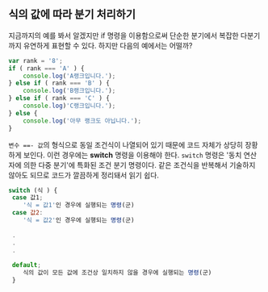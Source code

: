 ## 식의 값에 따라 분기 처리하기
지금까지의 예를 봐서 알겠지만 if 명령을 이용함으로써 단순한 분기에서 복잡한 다분기까지 유연하게 표현할 수 있다. 하지만 다음의 예에서는 어떨까?

```javascript
var rank = '8';
if ( rank === 'A' ) {
	console.log('A랭크입니다.');
} else if ( rank === 'B' ) {
	console.log('B랭크입니다.');
} else if ( rank === 'C' ) {
	console.log)'C랭크입니다.');
} else {
	console.log('아무 랭크도 아닙니다.');
}
```

`변수 ==- 값`의 형식으로 동일 조건식이 나열되어 있기 때문에 코드 자체가 상당히 장황하게 보인다. 이런 경우에는 **switch** 명령을 이용해야 한다. `switch` 명령은 '동치 연산자에 의한 다중 분기'에 특화된 조건 분기 명령이다. 같은 조건식을 반복해서 기술하지 않아도 되므로 코드가 깔끔하게 정리돼서 읽기 쉽다.

```javascript
switch (식 ) {
 case 값1;
 	'식 = 값1'인 경우에 실행되는 명령(군)
 case 값2:
 	'식 = 값2'인 경우에 실행되는 명령(군)
 
 .
 .
 .
 
 default;
 	식의 값이 모든 값에 조건상 일치하지 않을 경우에 실행되는 명령(군)
 }
```